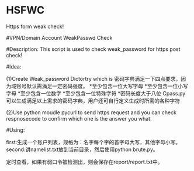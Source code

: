 # HSFWC
Https form weak check!

#VPN/Domain Account WeakPasswd Check

#Description:
This script is used to check weak_password for https post check!

#Idea:

(1)Create Weak_password Dictortry which is
密码字典满足一下四点要求，因为域账号默认需满足一定密码强度。
*至少包含一位大写字母
*至少包含一位小写字母
*至少包含一位数字
*至少包含一位特殊字符
*密码长度大于八位
Cpass.py可以生成满足以上需求的密码字典，用户还可自行定义生成时所需的各种字符

(2)Use python moudle pycurl to send https request and you can check respnosecode to confirm which one is the answer you what.

#Using:

first:生成一个账户列表，规格为：名字每个字的首字母大写，其他字母小写。
second:讲namelist.txt放到当前目录，然后使用python brute.py。

定时查看，如果有弱口令被检测出，则会保存在report/report.txt中。

